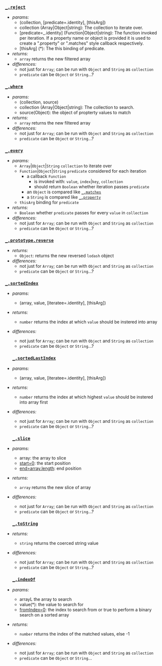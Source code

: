 ### [`_.reject`](http://lodash.com/docs#reject)

* _params:_
  * (collection, [predicate=.identity], [thisArg])
  * collection (Array|Object|string): The collection to iterate over.
  * [predicate=_.identity] (Function|Object|string): The function invoked per iteration. If a property name or object is provided it is used to create a ".property" or ".matches" style callback respectively.
  * [thisArg] (*): The this binding of predicate.
* _returns:_
  * `array` returns the new filtered array
* _differences:_
  * not just for `Array`; can be run with `Object` and `String` as `collection`
  * `predicate` can be `Object` or `String`...?

### [`_.where`](http://lodash.com/docs#where)

* _params:_
  * (collection, source)
  * collection (Array|Object|string): The collection to search.
  * source(Object): the object of propterty values to match
* _returns:_
  * `array` returns the new filtered array
* _differences:_
  * not just for `Array`; can be run with `Object` and `String` as `collection`
  * `predicate` can be `Object` or `String`...?

### [`_.every`](http://lodash.com/docs#every)

* _params:_
  * `Array`|`Object`|`String` `collection` to iterate over
  * `Function`|`Object`|`String` `predicate` considered for each iteration
    * a callback `Function`
      * is invoked with: `value`, `index`|`key`, `collection`
      * should return `Boolean` whether iteration passes `predicate`
    * an `Object` is compared like [`_.matches`](http://lodash.com/docs#matches)
    * a `String` is compared like [`_.property`](http://lodash.com/docs#property)
  * `thisArg` binding for `predicate`
* _returns:_
  * `Boolean` whether `predicate` passes for every `value` in `collection`
* _differences:_
  * not just for `Array`; can be run with `Object` and `String` as `collection`
  * `predicate` can be `Object` or `String`...?

### [`_.prototype.reverse`](https://lodash.com/docs#prototype-reverse)

* _returns:_
  * `Object`: returns the new reversed `lodash` object
* _differences:_
  * not just for `Array`; can be run with `Object` and `String` as `collection`
  * `predicate` can be `Object` or `String`...?

### [`_.sortedIndex`](http://lodash.com/docs#sortedIndex)

* _params:_
  * (array, value, [iteratee=.identity], [thisArg])
* _returns:_
  * `number` returns the index at which `value` should be instered into array
* _differences:_
  * not just for `Array`; can be run with `Object` and `String` as `collection`
  * `predicate` can be `Object` or `String`...?
  
  ### [`_.sortedLastIndex`](http://lodash.com/docs#sortedLastIndex)

* _params:_
  * (array, value, [iteratee=.identity], [thisArg])
* _returns:_
  * `number` returns the index at which highest `value` should be instered into array first
* _differences:_
  * not just for `Array`; can be run with `Object` and `String` as `collection`
  * `predicate` can be `Object` or `String`...?
  
  ### [`_.slice`](http://lodash.com/docs#slice)

* _params:_
  *  array: the array to slice
  * [start=0](number): the start position
  * [end=array.length](number): end position
* _returns:_
  * `array` returns the new slice of array
* _differences:_
  * not just for `Array`; can be run with `Object` and `String` as `collection`
  * `predicate` can be `Object` or `String`...?
  
  ### [`_.toString`](http://lodash.com/docs#prototype-toString)

* _returns:_
  * `string` returns the coerced string value
* _differences:_
  * not just for `Array`; can be run with `Object` and `String` as `collection`
  * `predicate` can be `Object` or `String`...?
  
  ### [`_.indexOf`](http://lodash.com/docs#indexOf)

* _params:_
  * arrayL the array to search
  * value(*): the value to search for
  * [fromIndex=0](boolean|number): the index to search from or true to perform a binary search on a sorted array
* _returns:_
  * `number` returns the index of the matched values, else -1
* _differences:_
  * not just for `Array`; can be run with `Object` and `String` as `collection`
  * `predicate` can be `Object` or `String`...